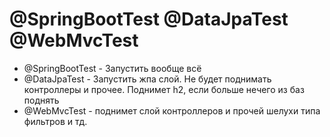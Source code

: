 # @SpringBootTest @DataJpaTest @WebMvcTest

* @SpringBootTest - Запустить вообще всё
* @DataJpaTest - Запустить жпа слой. Не будет поднимать контроллеры и прочее. Поднимет h2, если больше нечего из баз поднять
* @WebMvcTest - поднимет слой контроллеров и прочей шелухи типа фильтров и тд.

